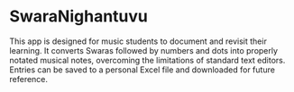 # SwaraNighantuvu
This app is designed for music students to document and revisit their learning. It converts Swaras followed by numbers and dots into properly notated musical notes, overcoming the limitations of standard text editors. Entries can be saved to a personal Excel file and downloaded for future reference.
